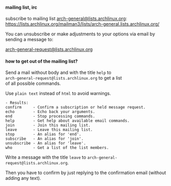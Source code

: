 #### mailing list, irc

subscribe to mailing list arch-general@lists.archlinux.org:\
https://lists.archlinux.org/mailman3/lists/arch-general.lists.archlinux.org/

You can unsubscribe or make adjustments to your options via email by
sending a message to:

  arch-general-request@lists.archlinux.org

#### how to get out of the mailing list?

Send a mail without body and with the title `help` to \
`arch-general-request@lists.archlinux.org` to get a list \
of all possible commands.

Use `plain text` instead of `html` to avoid warnings.

```
- Results:
confirm     - Confirm a subscription or held message request.
echo        - Echo back your arguments.
end         - Stop processing commands.
help        - Get help about available email commands.
join        - Join this mailing list.
leave       - Leave this mailing list.
stop        - An alias for 'end'.
subscribe   - An alias for 'join'.
unsubscribe - An alias for 'leave'.
who         - Get a list of the list members.
```

Write a message with the title `leave` to `arch-general-request@lists.archlinux.org`.

Then you have to confirm by just replying to the confirmation email (without adding any text).
